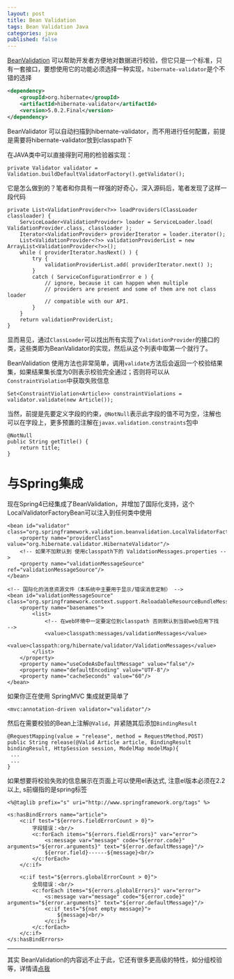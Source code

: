 ```yaml
---
layout: post
title: Bean Validation
tags: Bean Validation Java
categories: java
published: false
---
```


[BeanValidation][BeanValidation] 可以帮助开发者方便地对数据进行校验，但它只是一个标准，只有一套接口，要想使用它的功能必须选择一种实现，`hibernate-validator`是个不错的选择

~~~xml
<dependency>
    <groupId>org.hibernate</groupId>
    <artifactId>hibernate-validator</artifactId>
    <version>5.0.2.Final</version>
</dependency>
~~~

BeanValidator 可以自动扫描到hibernate-validator，而不用进行任何配置，前提是需要将hibernate-validator放到classpath下

在JAVA类中可以直接得到可用的检验器实现：

~~~
private Validator validator = Validation.buildDefaultValidatorFactory().getValidator();
~~~

它是怎么做到的？笔者和你具有一样强的好奇心，深入源码后，笔者发现了这样一段代码

~~~
private List<ValidationProvider<?>> loadProviders(ClassLoader classloader) {
	ServiceLoader<ValidationProvider> loader = ServiceLoader.load( ValidationProvider.class, classloader );
	Iterator<ValidationProvider> providerIterator = loader.iterator();
	List<ValidationProvider<?>> validationProviderList = new ArrayList<ValidationProvider<?>>();
	while ( providerIterator.hasNext() ) {
		try {
			validationProviderList.add( providerIterator.next() );
		}
		catch ( ServiceConfigurationError e ) {
			// ignore, because it can happen when multiple
			// providers are present and some of them are not class loader
			// compatible with our API.
		}
	}
	return validationProviderList;
}
~~~

显而易见，通过`ClassLoader`可以找出所有实现了`ValidationProvider`的接口的类，这些类即为BeanValidator的实现，然后从这个列表中取第一个就行了。

BeanValidation 使用方法也非常简单，调用`validate`方法后会返回一个校验结果集，如果结果集长度为0则表示校验完全通过；否则将可以从`ConstraintViolation`中获取失败信息

~~~
Set<ConstraintViolation<Article>> constraintViolations = validator.validate(new Article());
~~~

当然，前提是先要定义字段的约束，`@NotNull`表示此字段的值不可为空，注解也可以在字段上，更多预置的注解在`javax.validation.constraints`包中

~~~
@NotNull
public String getTitle() {
    return title;
}
~~~

#  与Spring集成

现在Spring4已经集成了BeanValidation，并增加了国际化支持，这个LocalValidatorFactoryBean可以注入到任何类中使用

~~~
<bean id="validator" class="org.springframework.validation.beanvalidation.LocalValidatorFactoryBean">
    <property name="providerClass" value="org.hibernate.validator.HibernateValidator"/>
    <!-- 如果不加默认到 使用classpath下的 ValidationMessages.properties -->
    <property name="validationMessageSource" ref="validationMessageSource"/>
</bean>

<!-- 国际化的消息资源文件（本系统中主要用于显示/错误消息定制） -->
<bean id="validationMessageSource" class="org.springframework.context.support.ReloadableResourceBundleMessageSource">
    <property name="basenames">
        <list>
            <!-- 在web环境中一定要定位到classpath 否则默认到当前web应用下找  -->
            <value>classpath:messages/validationMessages</value>
            <value>classpath:org/hibernate/validator/ValidationMessages</value>
        </list>
    </property>
    <property name="useCodeAsDefaultMessage" value="false"/>
    <property name="defaultEncoding" value="UTF-8"/>
    <property name="cacheSeconds" value="60"/>
</bean>
~~~

如果你正在使用 SpringMVC 集成就更简单了

~~~
<mvc:annotation-driven validator="validator"/>
~~~

然后在需要校验的Bean上注解`@Valid`，并紧随其后添加`BindingResult`

~~~
@RequestMapping(value = "release", method = RequestMethod.POST)
public String release(@Valid Article article, BindingResult bindingResult, HttpSession session, ModelMap modelMap){
 ...
 ...
}
~~~

如果想要将校验失败的信息展示在页面上可以使用el表达式, 注意el版本必须在2.2以上, s前缀指的是spring标签

~~~
<%@taglib prefix="s" uri="http://www.springframework.org/tags" %>
~~~

~~~
<s:hasBindErrors name="article">
    <c:if test="${errors.fieldErrorCount > 0}">
        字段错误：<br/>
        <c:forEach items="${errors.fieldErrors}" var="error">
            <s:message var="message" code="${error.code}" arguments="${error.arguments}" text="${error.defaultMessage}"/>
            ${error.field}------${message}<br/>
        </c:forEach>
    </c:if>

    <c:if test="${errors.globalErrorCount > 0}">
        全局错误：<br/>
        <c:forEach items="${errors.globalErrors}" var="error">
            <s:message var="message" code="${error.code}" arguments="${error.arguments}" text="${error.defaultMessage}"/>
            <c:if test="${not empty message}">
                ${message}<br/>
            </c:if>
        </c:forEach>
    </c:if>
</s:hasBindErrors>
~~~

---

其实 BeanValidation的内容远不止于此，它还有很多更高级的特性，如分组校验等，详情请[点我][more]



[BeanValidation]:http://beanvalidation.org/
[more]:http://www.ibm.com/developerworks/cn/java/j-lo-beanvalid/